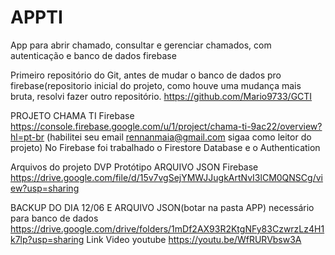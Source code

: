 # APPTI
App para abrir chamado, consultar e gerenciar chamados, com autenticação e banco de dados firebase

Primeiro repositório do Git, antes de mudar o banco de dados pro firebase(repositorio inicial do projeto, como houve uma mudança mais bruta, resolvi fazer outro repositório.
https://github.com/Mario9733/GCTI

PROJETO CHAMA TI
Firebase https://console.firebase.google.com/u/1/project/chama-ti-9ac22/overview?hl=pt-br (habilitei seu email rennanmaia@gmail.com sigaa como leitor do projeto)
No Firebase foi trabalhado o Firestore Database e o Authentication

Arquivos do projeto
DVP
Protótipo
ARQUIVO JSON Firebase https://drive.google.com/file/d/15v7vgSejYMWJJugkArtNvI3lCM0QNSCg/view?usp=sharing







BACKUP DO DIA 12/06 E ARQUIVO JSON(botar na pasta APP) necessário para banco de dados
https://drive.google.com/drive/folders/1mDf2AX93R2KtgNFy83CzwrzLz4H1k7lp?usp=sharing
Link Video youtube
https://youtu.be/WfRURVbsw3A

